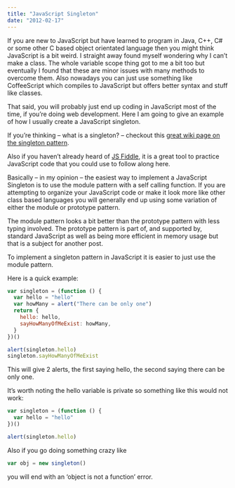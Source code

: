 ```yaml
---
title: "JavaScript Singleton"
date: "2012-02-17"
---
```


If you are new to JavaScript but have learned to program in Java, C++, C# or some other C based object orientated language then you might think JavaScript is a bit weird. I straight away found myself wondering why I can’t make a class. The whole variable scope thing got to me a bit too but eventually I found that these are minor issues with many methods to overcome them. Also nowadays you can just use something like CoffeeScript which compiles to JavaScript but offers better syntax and stuff like classes.

That said, you will probably just end up coding in JavaScript most of the time, if you’re doing web development. Here I am going to give an example of how I usually create a JavaScript singleton.

If you’re thinking – what is a singleton? – checkout this [great wiki page on the singleton pattern](http://wiki.c2.com/?SingletonPattern).

Also if you haven’t already heard of [JS Fiddle](https://jsfiddle.net/), it is a great tool to practice JavaScript code that you could use to follow along here.

Basically – in my opinion – the easiest way to implement a JavaScript Singleton is to use the module pattern with a self calling function. If you are attempting to organize your JavaScript code or make it look more like other class based languages you will generally end up using some variation of either the module or prototype pattern.

The module pattern looks a bit better than the prototype pattern with less typing involved. The prototype pattern is part of, and supported by, standard JavaScript as well as being more efficient in memory usage but that is a subject for another post.

To implement a singleton pattern in JavaScript it is easier to just use the module pattern.

Here is a quick example:

```javascript
var singleton = (function () {
  var hello = "hello"
  var howMany = alert("There can be only one")
  return {
    hello: hello,
    sayHowManyOfMeExist: howMany,
  }
})()

alert(singleton.hello)
singleton.sayHowManyOfMeExist
```

This will give 2 alerts, the first saying hello, the second saying there can be only one.

It’s worth noting the hello variable is private so something like this would not work:

```javascript
var singleton = (function () {
  var hello = "hello"
})()

alert(singleton.hello)
```

Also if you go doing something crazy like

```javascript
var obj = new singleton()
```

you will end with an ‘object is not a function’ error.
